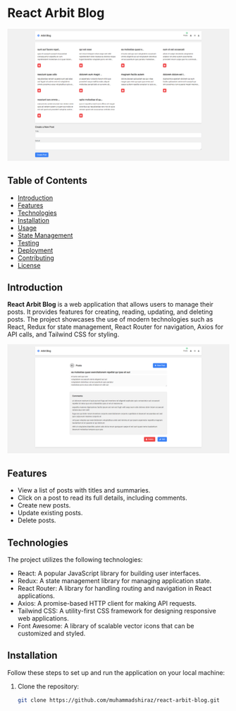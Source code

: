 # React Arbit Blog

![Post List](src/assets/image/post-list.png)

## Table of Contents
- [Introduction](#introduction)
- [Features](#features)
- [Technologies](#technologies)
- [Installation](#installation)
- [Usage](#usage)
- [State Management](#state-management)
- [Testing](#testing)
- [Deployment](#deployment)
- [Contributing](#contributing)
- [License](#license)

## Introduction

**React Arbit Blog** is a web application that allows users to manage their posts. It provides features for creating, reading, updating, and deleting posts. The project showcases the use of modern technologies such as React, Redux for state management, React Router for navigation, Axios for API calls, and Tailwind CSS for styling.

![Post Detail](src/assets/image/post-detail.png)

## Features

- View a list of posts with titles and summaries.
- Click on a post to read its full details, including comments.
- Create new posts.
- Update existing posts.
- Delete posts.

## Technologies

The project utilizes the following technologies:

- React: A popular JavaScript library for building user interfaces.
- Redux: A state management library for managing application state.
- React Router: A library for handling routing and navigation in React applications.
- Axios: A promise-based HTTP client for making API requests.
- Tailwind CSS: A utility-first CSS framework for designing responsive web applications.
- Font Awesome: A library of scalable vector icons that can be customized and styled.

## Installation

Follow these steps to set up and run the application on your local machine:

1. Clone the repository:

   ```bash
   git clone https://github.com/muhammadshiraz/react-arbit-blog.git
